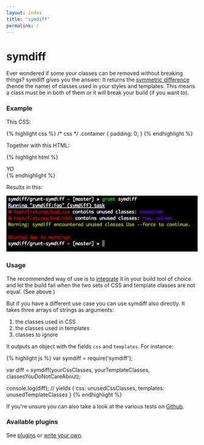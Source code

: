 ```yaml
---
layout: index
title: "symdiff"
permalink: /
---
```


# symdiff

Ever wondered if some your classes can be removed without breaking things? symdiff gives you the answer: It returns the [symmetric difference](http://en.wikipedia.org/wiki/Symmetric_difference) (hence the name) of classes used in your styles and templates. This means a class must be in both of them or it will break your build (if you want to).

### Example

This CSS:

{% highlight css %}
/* css */
.container {
    padding: 0;
}
{% endhighlight %}

Together with this HTML:

{% highlight html %}
<!-- html -->
<body>
    <div class="row column">
        YO
    </div>
</body>
{% endhighlight %}

Results in this:

![Gulp](/img/grunt-symdiff.png)

### Usage

The recommended way of use is to [integrate](/integration/) it in your build tool of choice and let the build fail when the two sets of CSS and template classes are not equal. (See above.)

But if you have a different use case you can use symdiff also directly. It takes three arrays of strings as arguments:

1. the classes used in CSS
2. the classes used in templates
3. classes to ignore

It outputs an object with the fields `css` and `templates`. For instance:

{% highlight js %}
var symdiff = require('symdiff');

var diff = symdiff(yourCssClasses, yourTemplateClasses, classesYouDoNotCareAbout);

console.log(diff);
// yields
{
    css: unusedCssClasses,
    templates: unusedTemplateClasses
}
{% endhighlight %}

If you're unsure you can also take a look at the various tests on [Github](https://github.com/symdiff).

### Available plugins

See [plugins](/plugins/) or [write your own](/write-a-plugin/).